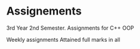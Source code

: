 # Assignements
3rd Year 2nd Semester. Assignments for C++ OOP

Weekly assignments
Attained full marks in all
